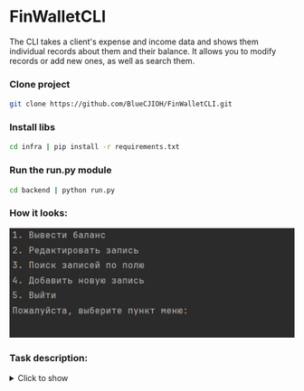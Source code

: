 # FinWalletCLI
The CLI takes a client's expense and income data and shows them individual records about them and their balance. It allows you to modify records or add new ones, as well as search them.

### Clone project
```bash
git clone https://github.com/BlueCJIOH/FinWalletCLI.git
```
### Install libs
```bash
cd infra | pip install -r requirements.txt
```
### Run the run.py module
```bash
cd backend | python run.py 
```
### How it looks:
![how_it_looks.png](other%2Fhow_it_looks.png)
### **Task description:**
<details>
    <summary>Click to show</summary>
    Тестовое задание: Разработка консольного приложения "Личный финансовый кошелек"

    Цель: Создать приложение для учета личных доходов и расходов.
    
    Основные возможности:
    1. Вывод баланса: Показать текущий баланс, а также отдельно доходы и расходы.
       2. Добавление записи: Возможность добавления новой записи о доходе или расходе.
       3. Редактирование записи: Изменение существующих записей о доходах и расходах.
       4. Поиск по записям: Поиск записей по категории, дате или сумме.
    
    Требования к программе:
    1. Интерфейс: Реализация через консоль (CLI), без использования веб- или графического интерфейса (также без использования фреймворков таких как Django, FastAPI, Flask  и тд).
       2. Хранение данных: Данные должны храниться в текстовом файле. Формат файла определяется разработчиком.
       3. Информация в записях: Каждая запись должна содержать дату, категорию (доход/расход), сумму, описание (возможны дополнительные поля).
    
    Будет плюсом:
    1. Аннотации: Аннотирование функций и переменных в коде.
       2. Документация: Наличие документации к функциям и основным блокам кода.
       3. Описание функционала: Подробное описание функционала приложения в README файле.
       4. GitHub: Размещение кода программы и примера файла с данными на GitHub.
       5. Тестирование.
       6. Объектно-ориентированный подход программирования.
    
    Пример структуры данных в файле:
    Дата: 2024-05-02
    Категория: Расход
    Сумма: 1500
    Описание: Покупка продуктов
    
    Дата: 2024-05-03
    Категория: Доход
    Сумма: 30000
    Описание: Зарплата
    
    
    
    Это задание направлено на проверку навыков работы с файлами, понимания основ программирования и способности к созданию структурированного и читаемого кода. Удачи в реализации!

</details>